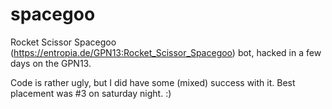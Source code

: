 spacegoo
========

Rocket Scissor Spacegoo (https://entropia.de/GPN13:Rocket_Scissor_Spacegoo) bot, hacked in a few days on the GPN13.

Code is rather ugly, but I did have some (mixed) success with it. Best placement was #3 on saturday night. :)

